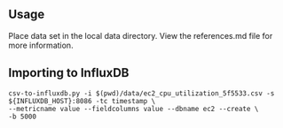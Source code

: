 ## Usage

Place data set in the local data directory. View the references.md file for more information.

## Importing to InfluxDB

```
csv-to-influxdb.py -i $(pwd)/data/ec2_cpu_utilization_5f5533.csv -s ${INFLUXDB_HOST}:8086 -tc timestamp \ 
--metricname value --fieldcolumns value --dbname ec2 --create \ 
-b 5000
```
